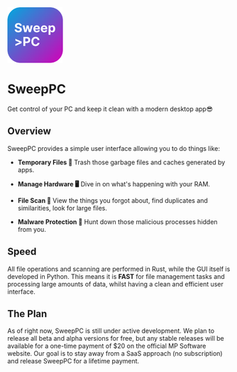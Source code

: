 <img src="resources/icons/sweep_pc_icon.svg" width="125">

# SweepPC
Get control of your PC and keep it clean with a modern desktop app😎

## Overview
SweepPC provides a simple user interface allowing you to do things like:

- **Temporary Files 📂** Trash those garbage files and caches generated by apps.

- **Manage Hardware 🖥️** Dive in on what's happening with your RAM.

- **File Scan 🔎** View the things you forgot about, find duplicates and similarities, look for large files.

- **Malware Protection 👹** Hunt down those malicious processes hidden from you.
  
## Speed
All file operations and scanning are performed in Rust, while the GUI itself is developed in Python. 
This means it is **FAST** for file management tasks and processing large amounts of data, whilst having a 
clean and efficient user interface.

## The Plan
As of right now, SweepPC is still under active development. We plan to release all beta and alpha versions for 
free, but any stable releases will be available for a one-time payment of $20 on the official MP Software website. 
Our goal is to stay away from a SaaS approach (no subscription) and release SweepPC for a lifetime payment. 
